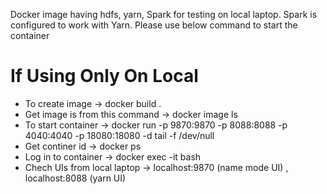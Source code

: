 Docker image having hdfs, yarn, Spark for testing on local laptop. 
Spark is configured to work with Yarn.
Please use below command to start the container 

If Using Only On Local
========================
- To create image -> docker build . 
- Get image is from this command -> docker image ls 
- To start container -> docker run -p 9870:9870  -p 8088:8088  -p 4040:4040 -p 18080:18080  -d  <imageId>    tail -f /dev/null
- Get continer id -> docker ps 
- Log in to container -> docker exec -it <containerId> bash 
- Chech UIs from local laptop ->  localhost:9870 (name mode UI) , localhost:8088 (yarn UI) 

